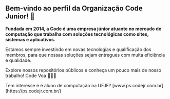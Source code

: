 ## Bem-vindo ao perfil da Organização Code Junior!  👋

<strong>Fundada em 2014, a Code é uma empresa júnior atuante no mercado de computação que trabalha com soluções
tecnológicas como sites, sistemas e aplicativos.</strong>

<p>Estamos sempre investindo em
novas tecnologias e qualificação dos membros, para que nossas
soluções sejam entregues com muita eficiência e qualidade.</p>

<p>Explore nossos repositórios públicos e conheça um pouco mais de nosso trabalho! Code Voa 🚀🚀🚀</p>

<p>Tem interesse e é aluno de computação na UFJF? [www.ps.codejr.com.br](https://ps.codejr.com.br/)</p>

<!--

**Here are some ideas to get you started:**

🙋‍♀️ A short introduction - what is your organization all about?
🌈 Contribution guidelines - how can the community get involved?
👩‍💻 Useful resources - where can the community find your docs? Is there anything else the community should know?
🍿 Fun facts - what does your team eat for breakfast?
🧙 Remember, you can do mighty things with the power of [Markdown](https://docs.github.com/github/writing-on-github/getting-started-with-writing-and-formatting-on-github/basic-writing-and-formatting-syntax)
-->
